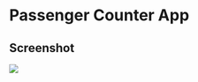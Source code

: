 # Passenger Counter App

## Screenshot

![](https://github.com/Karllouise-code/scrimba-javascript/blob/counter-app/fullscreenshot.png)
